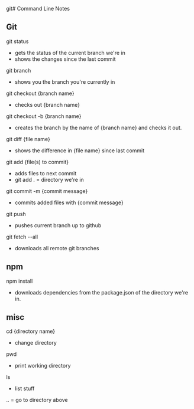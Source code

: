 git# Command Line Notes

## Git
git status
* gets the status of the current branch we're in
* shows the changes since the last commit

git branch
* shows you the branch you're currently in

git checkout {branch name}
* checks out {branch name}

git checkout -b {branch name}
* creates the branch by the name of {branch name} and checks it out.

git diff {file name}
* shows the difference in {file name} since last commit

git add {file(s) to commit}
* adds files to next commit
* git add . = directory we're in


git commit -m {commit message}
* commits added files with {commit message}

git push
* pushes current branch up to github

git fetch --all
* downloads all remote git branches 

## npm
npm install
* downloads dependencies from the package.json of the directory we're in.

## misc
cd {directory name}
* change directory

pwd 
* print working directory

ls
* list stuff

.. = go to directory above